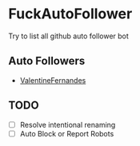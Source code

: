 # FuckAutoFollower
Try to list all github auto follower bot

## Auto Followers
- [ValentineFernandes](https://github.com/ValentineFernandes)

## TODO
- [ ] Resolve intentional renaming
- [ ] Auto Block or Report Robots
